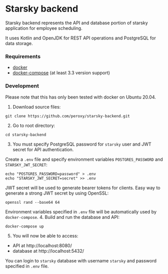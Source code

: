 # Starsky backend
Starsky backend represents the API and database portion of starsky application for employee scheduling.

It uses Kotlin and OpenJDK for REST API operations and PostgreSQL for data storage.

### Requirements 
- [docker](https://docs.docker.com/get-docker/) 
- [docker-compose](https://docs.docker.com/compose/install/) (at least 3.3 version support)

### Development
Please note that this has only been tested with docker on Ubuntu 20.04.
1. Download source files:
 
```console
git clone https://github.com/peroxy/starsky-backend.git
```

2. Go to root directory:
 
```console
cd starsky-backend
```

3. You must specify PostgreSQL password for `starsky` user and JWT secret for API authentication. 

Create a `.env` file and specify environment variables `POSTGRES_PASSWORD` and `STARSKY_JWT_SECRET`:
 
```console
echo "POSTGRES_PASSWORD=password" > .env
echo "STARSKY_JWT_SECRET=secret" >> .env
```
    
   JWT secret will be used to generate bearer tokens for clients. Easy way to generate a strong JWT secret by using OpenSSL:
   
```console
openssl rand --base64 64
```
 
   Environment variables specified in `.env` file will be automatically used by `docker-compose`.
4. Build and run the database and API:
 
```console
docker-compose up
```
   
5. You will now be able to access:
- API at http://localhost:8080/
- database at http://localhost:5432/ 

 
You can login to `starsky` database with username `starsky` and password specified in `.env` file.

